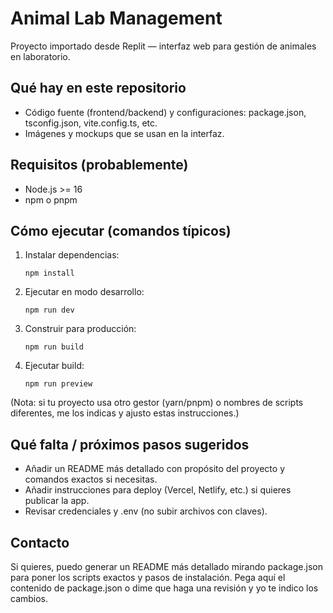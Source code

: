 # Animal Lab Management

Proyecto importado desde Replit — interfaz web para gestión de animales en laboratorio.

## Qué hay en este repositorio
- Código fuente (frontend/backend) y configuraciones: package.json, tsconfig.json, vite.config.ts, etc.
- Imágenes y mockups que se usan en la interfaz.

## Requisitos (probablemente)
- Node.js >= 16
- npm o pnpm

## Cómo ejecutar (comandos típicos)
1. Instalar dependencias:
   ```
   npm install
   ```
2. Ejecutar en modo desarrollo:
   ```
   npm run dev
   ```
3. Construir para producción:
   ```
   npm run build
   ```
4. Ejecutar build:
   ```
   npm run preview
   ```

(Nota: si tu proyecto usa otro gestor (yarn/pnpm) o nombres de scripts diferentes, me los indicas y ajusto estas instrucciones.)

## Qué falta / próximos pasos sugeridos
- Añadir un README más detallado con propósito del proyecto y comandos exactos si necesitas.
- Añadir instrucciones para deploy (Vercel, Netlify, etc.) si quieres publicar la app.
- Revisar credenciales y .env (no subir archivos con claves).

## Contacto
Si quieres, puedo generar un README más detallado mirando package.json para poner los scripts exactos y pasos de instalación. Pega aquí el contenido de package.json o dime que haga una revisión y yo te indico los cambios.
